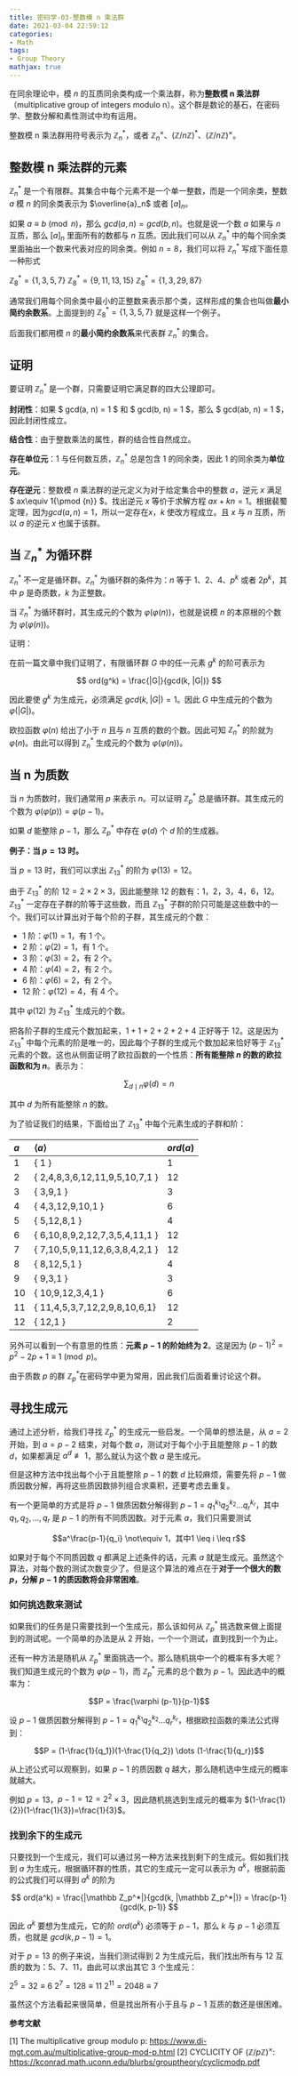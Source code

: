 ```yaml
---
title: 密码学-03-整数模 n 乘法群
date: 2021-03-04 22:59:12
categories:
- Math
tags:
- Group Theory  
mathjax: true
---
```


在同余理论中，模 $n$ 的互质同余类构成一个乘法群，称为**整数模 n 乘法群**（multiplicative group of integers modulo n）。这个群是数论的基石，在密码学、整数分解和素性测试中均有运用。

<!--more-->

整数模 n 乘法群用符号表示为 $\mathbb Z _n^*$，或者 $\mathbb Z _n^\times$、$(\mathbb{Z}/n\mathbb{Z})^*$、$(\mathbb{Z}/n\mathbb{Z})^\times$。

## 整数模 n 乘法群的元素

$\mathbb Z _n^*$ 是一个有限群。其集合中每个元素不是一个单一整数，而是一个同余类，整数 $a$ 模 $n$ 的同余类表示为 $\overline{a}_n$ 或者 $[a]_n$。

如果 $a\equiv b{\pmod {n}}$，那么 $gcd(a, n) = gcd(b, n)$。也就是说一个数 $a$ 如果与 $n$ 互质，那么 $[a]_n$ 里面所有的数都与 $n$ 互质。因此我们可以从 $\mathbb Z _n^*$ 中的每个同余类里面抽出一个数来代表对应的同余类。例如 $n = 8$，我们可以将 $\mathbb Z _n^*$ 写成下面任意一种形式

$\mathbb Z _8^* = \{1, 3, 5, 7\}$
$\mathbb Z _8^* = \{9, 11, 13, 15\}$
$\mathbb Z _8^* = \{1, 3, 29, 87\}$

通常我们用每个同余类中最小的正整数来表示那个类，这样形成的集合也叫做**最小简约余数系**。上面提到的 $\mathbb Z _8^* = \{1, 3, 5, 7\}$ 就是这样一个例子。

后面我们都用模 $n$ 的**最小简约余数系**来代表群 $\mathbb Z _n^*$ 的集合。

## 证明

要证明 $\mathbb Z _n^*$ 是一个群，只需要证明它满足群的四大公理即可。

**封闭性**：如果 $ gcd(a, n) = 1 $ 和 $ gcd(b, n) = 1 $，那么 $ gcd(ab, n) = 1 $，因此封闭性成立。

**结合性**：由于整数乘法的属性，群的结合性自然成立。

**存在单位元**：1 与任何数互质，$\mathbb Z _n^*$ 总是包含 1 的同余类，因此 1 的同余类为**单位元**。

**存在逆元**：整数模 $n$ 乘法群的逆元定义为对于给定集合中的整数 $a$，逆元 $x$ 满足 $ ax\equiv 1{\pmod {n}} $。找出逆元 $x$ 等价于求解方程 $ax + kn = 1$。根据裴蜀定理，因为$gcd(a,n)=1$，所以一定存在$x$，$k$ 使改方程成立。且 $x$ 与 $n$ 互质，所以 $a$ 的逆元 $x$ 也属于该群。

## 当 $\mathbb Z _n^*$ 为循环群

$\mathbb Z _n^*$ 不一定是循环群。$\mathbb Z _n^*$ 为循环群的条件为：$n$ 等于 $1$、$2$、$4$、$p^k$ 或者 $2p^k$，其中 $p$ 是奇质数，$k$ 为正整数。

当 $\mathbb Z _n^*$ 为循环群时，其生成元的个数为 $\varphi (\varphi (n))$，也就是说模 $n$ 的本原根的个数为 $\varphi (\varphi (n))$。

证明：

在前一篇文章中我们证明了，有限循环群 $G$ 中的任一元素 $g^k$ 的阶可表示为

$$ ord(g^k) = \frac{|G|}{gcd(k, |G|)}  $$

因此要使 $g^k$ 为生成元，必须满足 $gcd(k, |G|)=1$。因此 $G$ 中生成元的个数为 $\varphi (|G|)$。

欧拉函数 $\varphi (n)$ 给出了小于 $n$ 且与 $n$ 互质的数的个数。因此可知 $\mathbb Z _n^*$ 的阶就为 $\varphi (n)$。由此可以得到 $\mathbb Z _n^*$ 生成元的个数为 $\varphi (\varphi(n))$。

## 当 n 为质数

当 $n$ 为质数时，我们通常用 $p$ 来表示 $n$。可以证明 $\mathbb Z _p^*$ 总是循环群。其生成元的个数为 $\varphi (\varphi (p)) = \varphi (p-1)$。

如果 $d$ 能整除 $p-1$，那么 $\mathbb Z _p^*$ 中存在 $\varphi (d)$ 个 $d$ 阶的生成器。

**例子：当 $p = 13$ 时。**

当 $p = 13$ 时，我们可以求出 $\mathbb Z_{13}^*$  的阶为 $\varphi (13)=12$。

由于 $\mathbb Z_{13}^*$ 的阶 $12=2 \times 2 \times 3$，因此能整除 12 的数有：1，2，3，4，6，12。$\mathbb Z_{13}^*$ 一定存在子群的阶等于这些数，而且 $\mathbb Z_{13}^*$ 子群的阶只可能是这些数中的一个。我们可以计算出对于每个阶的子群，其生成元的个数：

- 1 阶：$\varphi (1)=1$，有 1 个。
- 2 阶：$\varphi (2)=1$，有 1 个。
- 3 阶：$\varphi (3)=2$，有 2 个。
- 4 阶：$\varphi (4)=2$，有 2 个。
- 6 阶：$\varphi (6)=2$，有 2 个。
- 12 阶：$\varphi (12)=4$，有 4 个。

其中 $\varphi (12)$ 为 $\mathbb Z_{13}^*$ 生成元的个数。

把各阶子群的生成元个数加起来，$1 + 1 + 2 + 2 + 2 + 4$ 正好等于 $12$。这是因为 $\mathbb Z_{13}^*$ 中每个元素的阶是唯一的，因此每个子群的生成元个数加起来恰好等于 $\mathbb Z_{13}^*$ 元素的个数。这也从侧面证明了欧拉函数的一个性质：**所有能整除 $n$ 的数的欧拉函数和为 $n$**。表示为：

$$ \sum _{d\mid n}\varphi (d)=n $$

其中 $d$ 为所有能整除 $n$ 的数。

为了验证我们的结果，下面给出了 $\mathbb Z_{13}^*$ 中每个元素生成的子群和阶：

|  $a$ |   $\langle a\rangle$             | $ord(a)$ |
| :----| :--------------------------------| :------- |
| 1    |   { 1 }                          |  1       |
| 2    |   { 2,4,8,3,6,12,11,9,5,10,7,1 } |  12      |
| 3    |   { 3,9,1 }                      |  3       |
| 4    |   { 4,3,12,9,10,1 }              |  6       |
| 5    |   { 5,12,8,1 }                   |  4       |
| 6    |   { 6,10,8,9,2,12,7,3,5,4,11,1 } |  12      |
| 7    |   { 7,10,5,9,11,12,6,3,8,4,2,1 } |  12      |
| 8    |   { 8,12,5,1 }                   |  4       |
| 9    |   { 9,3,1 }                      |  3       |
| 10   |   { 10,9,12,3,4,1 }              |  6       |
| 11   |   { 11,4,5,3,7,12,2,9,8,10,6,1}  |  12      |
| 12   |   { 12,1 }                       |  2       |


另外可以看到一个有意思的性质：**元素 $p-1$ 的阶始终为 2**。这是因为 $(p-1)^2 = p^2 - 2p + 1 \equiv 1\pmod{p}$。

由于质数 $p$ 的群 $\mathbb Z _p^*$在密码学中更为常用，因此我们后面着重讨论这个群。

## 寻找生成元

通过上述分析，给我们寻找 $\mathbb Z_p^*$ 的生成元一些启发。一个简单的想法是，从 $a = 2$ 开始，到 $a = p - 2$ 结束，对每个数 $a$，测试对于每个小于且能整除 $p-1$ 的数 $d$，如果都满足 $a^d \not\equiv 1$，那么就认为这个数 $a$ 是生成元。

但是这种方法中找出每个小于且能整除 $p-1$ 的数 $d$ 比较麻烦，需要先将 $p-1$ 做质因数分解，再将这些质因数排列组合求乘积，还要考虑去重复。

有一个更简单的方式是将 $p-1$ 做质因数分解得到 $p-1={q_1}^{k_1}{q_2}^{k_2}\dots {q_r}^{k_r}$，其中$q_1, q_2, \dots, q_r$ 是 $p-1$ 的所有不同质因数。对于元素 $a$，我们只需要测试

$$a^\frac{p-1}{q_i} \not\equiv 1，其中1 \leq i \leq r$$

如果对于每个不同质因数 $q$ 都满足上述条件的话，元素 $a$ 就是生成元。虽然这个算法，对每个数的测试次数变少了。但是这个算法的难点在于**对于一个很大的数 $p$，分解 $p-1$ 的质因数将会非常困难**。

### 如何挑选数来测试

如果我们的任务是只需要找到一个生成元，那么该如何从 $\mathbb Z_p^*$ 挑选数来做上面提到的测试呢。一个简单的办法是从 2 开始，一个一个测试，直到找到一个为止。

还有一种方法是随机从 $\mathbb Z_p^*$ 里面挑选一个。那么随机挑中一个的概率有多大呢？我们知道生成元的个数为 $\varphi (p-1)$，而 $\mathbb Z_p^*$ 元素的总个数为 $p-1$。因此选中的概率为：

$$P = \frac{\varphi (p-1)}{p-1}$$

设 $p-1$ 做质因数分解得到 $p-1={q_1}^{k_1}{q_2}^{k_2}\dots {q_r}^{k_r}$，根据欧拉函数的乘法公式得到：

$$P = (1-\frac{1}{q_1})(1-\frac{1}{q_2}) \dots (1-\frac{1}{q_r})$$

从上述公式可以观察到，如果 $p-1$ 的质因数 $q$ 越大，那么随机选中生成元的概率就越大。

例如 $p = 13$，$p - 1 = 12 =2^2 \times 3$，因此随机挑选到生成元的概率为 $(1-\frac{1}{2})(1-\frac{1}{3})=\frac{1}{3}$。

### 找到余下的生成元

只要找到一个生成元，我们可以通过另一种方法来找到剩下的生成元。假如我们找到 $a$ 为生成元，根据循环群的性质，其它的生成元一定可以表示为 $a^k$，根据前面的公式我们可以得到 $a^k$ 的阶为

$$ ord(a^k) = \frac{|\mathbb Z_p^*|}{gcd(k, |\mathbb Z_p^*|)} = \frac{p-1}{gcd(k, p-1)} $$

因此 $a^k$ 要想为生成元，它的阶 $ord(a^k)$ 必须等于 $p-1$，那么 $k$ 与 $p-1$ 必须互质，也就是 $gcd(k, p-1)=1$。

对于 $p = 13$ 的例子来说，当我们测试得到 2 为生成元后，我们找出所有与 12 互质的数为：5、7、11，由此可以求出其它 3 个生成元：

$2^5=32 \equiv 6$
$2^7=128 \equiv 11$
$2^{11}=2048 \equiv 7$

虽然这个方法看起来很简单，但是找出所有小于且与 $p-1$ 互质的数还是很困难。

**参考文献**

[1] The multiplicative group modulo p: https://www.di-mgt.com.au/multiplicative-group-mod-p.html
[2] CYCLICITY OF $(\mathbb{Z}/p\mathbb{Z})^\times$: https://kconrad.math.uconn.edu/blurbs/grouptheory/cyclicmodp.pdf

